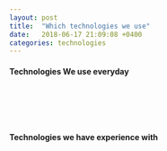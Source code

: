 ```yaml
---
layout: post
title:  "Which technologies we use"
date:   2018-06-17 21:09:08 +0400
categories: technologies
---
```

<link rel="stylesheet" href="https://cdn.rawgit.com/konpa/devicon/df6431e323547add1b4cf45992913f15286456d3/devicon.min.css">

#### Technologies We use everyday
<!-- in your body -->
<div style="font-size:100px">
  
  <i class="devicon-amazonwebservices-plain-wordmark colored" title="Amazon Web Services"></i>
  <i class="devicon-angularjs-plain colored" title="Angularjs"></i>
  <i class="devicon-apache-plain-wordmark colored" title="Apache"></i>
  <i class="devicon-babel-plain colored" title="Babel"></i>
  <i class="devicon-backbonejs-plain-wordmark colored" title="BackboneJS"></i>
  <i class="devicon-bootstrap-plain-wordmark colored" title="Twitter Bootstrap"></i>
  <i class="devicon-bower-line-wordmark colored" title="Bower"></i>
  <i class="devicon-codeigniter-plain-wordmark colored"></i>
  <i class="devicon-css3-plain-wordmark colored"></i>
  <i class="devicon-d3js-plain colored"></i>
  <i class="devicon-docker-plain-wordmark colored"></i>
  <i class="devicon-doctrine-plain-wordmark colored"></i>
  <i class="devicon-express-original-wordmark colored"></i>
  <i class="devicon-foundation-plain-wordmark colored"></i>
  <i class="devicon-git-plain-wordmark colored"></i>
  <i class="devicon-grunt-plain-wordmark colored"></i>
  <i class="devicon-gulp-plain colored"></i>
  <i class="devicon-html5-plain-wordmark colored"></i>
  <i class="devicon-jasmine-plain-wordmark colored"></i>
  <i class="devicon-jquery-plain-wordmark colored"></i>
  <i class="devicon-laravel-plain-wordmark colored"></i>
  <i class="devicon-meteor-plain-wordmark colored"></i>
  <i class="devicon-mongodb-plain-wordmark colored"></i>
  <i class="devicon-mysql-plain-wordmark colored"></i>
  <i class="devicon-nginx-original-wordmark colored"></i>
  <i class="devicon-nodejs-plain-wordmark colored"></i>
  <i class="devicon-php-plain colored"></i>
  <i class="devicon-protractor-plain-wordmark colored"></i>
  <i class="devicon-react-original-wordmark colored"></i>
  <i class="devicon-rails-plain-wordmark colored"></i>
  <i class="devicon-ruby-plain-wordmark colored"></i>
  <i class="devicon-redis-plain-wordmark colored"></i>
  <i class="devicon-sass-original colored"></i>
  <i class="devicon-sequelize-plain-wordmark colored"></i>
  <i class="devicon-symfony-original-wordmark colored"></i>
  <i class="devicon-trello-plain-wordmark colored"></i>
  <i class="devicon-typescript-plain colored"></i>
  <i class="devicon-ubuntu-plain-wordmark colored"></i>
  <i class="devicon-vuejs-plain-wordmark colored"></i>
  <i class="devicon-webpack-plain-wordmark colored"></i>
  <i class="devicon-yii-plain-wordmark colored"></i>
  <i class="devicon-zend-plain-wordmark colored"></i>
</div>


#### Technologies we have experience with

<div style="font-size:100px">
</div>
